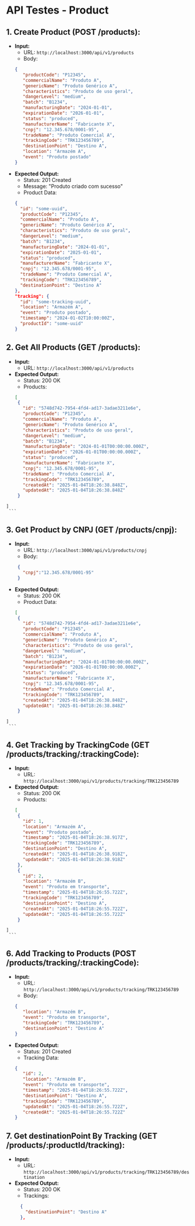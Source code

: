 # API Testes - Product

## 1. **Create Product (POST /products):**
   - **Input:**
      - URL: `http://localhost:3000/api/v1/products`
      - Body:
     ```json
     {
        "productCode": "P12345",
        "commercialName": "Produto A",
        "genericName": "Produto Genérico A",
        "characteristics": "Produto de uso geral",
        "dangerLevel": "medium",
        "batch": "B1234",
        "manufacturingDate": "2024-01-01",
        "expirationDate": "2026-01-01",
        "status": "produced",
        "manufacturerName": "Fabricante X",
        "cnpj": "12.345.678/0001-95",
        "tradeName": "Produto Comercial A",
        "trackingCode": "TRK123456789",
        "destinationPoint": "Destino A",
        "location": "Armazém A",
        "event": "Produto postado"
     }
     ```
   - **Expected Output:** 
     - Status: 201 Created
     - Message: "Produto criado com sucesso"
     - Product Data: 
     ```json
     {
       "id": "some-uuid",
       "productCode": "P12345",
       "commercialName": "Produto A",
       "genericName": "Produto Genérico A",
       "characteristics": "Produto de uso geral",
       "dangerLevel": "medium",
       "batch": "B1234",
       "manufacturingDate": "2024-01-01",
       "expirationDate": "2025-01-01",
       "status": "produced",
       "manufacturerName": "Fabricante X",
       "cnpj": "12.345.678/0001-95",
       "tradeName": "Produto Comercial A",
       "trackingCode": "TRK123456789",
       "destinationPoint": "Destino A"
     },
     "tracking": {
       "id": "some-tracking-uuid",
       "location": "Armazém A",
       "event": "Produto postado",
       "timestamp": "2024-01-02T10:00:00Z",
       "productId": "some-uuid"
     }
     ```

## 2. **Get All Products (GET /products):**
   - **Input:**
      - URL: `http://localhost:3000/api/v1/products`
   - **Expected Output:** 
     - Status: 200 OK
     - Products: 
     ```json
     [
      {
        "id": "5748d742-7954-4fd4-ad17-3adae3211e6e",
        "productCode": "P12345",
        "commercialName": "Produto A",
        "genericName": "Produto Genérico A",
        "characteristics": "Produto de uso geral",
        "dangerLevel": "medium",
        "batch": "B1234",
        "manufacturingDate": "2024-01-01T00:00:00.000Z",
        "expirationDate": "2026-01-01T00:00:00.000Z",
        "status": "produced",
        "manufacturerName": "Fabricante X",
        "cnpj": "12.345.678/0001-95",
        "tradeName": "Produto Comercial A",
        "trackingCode": "TRK123456789",
        "createdAt": "2025-01-04T18:26:38.848Z",
        "updatedAt": "2025-01-04T18:26:38.848Z"
      }
    ]
     ```

## 3. **Get Product by CNPJ (GET /products/cnpj):**
   - **Input:**
      - URL: `http://localhost:3000/api/v1/products/cnpj`
      - Body:
     ```json
      {
        "cnpj":"12.345.678/0001-95"
      }
     ```
   - **Expected Output:** 
     - Status: 200 OK
     - Product Data: 
     ```json
     [
      {
        "id": "5748d742-7954-4fd4-ad17-3adae3211e6e",
        "productCode": "P12345",
        "commercialName": "Produto A",
        "genericName": "Produto Genérico A",
        "characteristics": "Produto de uso geral",
        "dangerLevel": "medium",
        "batch": "B1234",
        "manufacturingDate": "2024-01-01T00:00:00.000Z",
        "expirationDate": "2026-01-01T00:00:00.000Z",
        "status": "produced",
        "manufacturerName": "Fabricante X",
        "cnpj": "12.345.678/0001-95",
        "tradeName": "Produto Comercial A",
        "trackingCode": "TRK123456789",
        "createdAt": "2025-01-04T18:26:38.848Z",
        "updatedAt": "2025-01-04T18:26:38.848Z"
      }
    ]
     ```

## 4. **Get Tracking by TrackingCode (GET /products/tracking/:trackingCode):**
   - **Input:**
      - URL: `http://localhost:3000/api/v1/products/tracking/TRK123456789`
   - **Expected Output:** 
     - Status: 200 OK
     - Products: 
     ```json
     [
      {
        "id": 1,
        "location": "Armazém A",
        "event": "Produto postado",
        "timestamp": "2025-01-04T18:26:38.917Z",
        "trackingCode": "TRK123456789",
        "destinationPoint": "Destino A",
        "createdAt": "2025-01-04T18:26:38.918Z",
        "updatedAt": "2025-01-04T18:26:38.918Z"
      },
      {
        "id": 2,
        "location": "Armazém B",
        "event": "Produto em transporte",
        "timestamp": "2025-01-04T18:26:55.722Z",
        "trackingCode": "TRK123456789",
        "destinationPoint": "Destino A",
        "createdAt": "2025-01-04T18:26:55.722Z",
        "updatedAt": "2025-01-04T18:26:55.722Z"
      }
    ]
     ```

## 6. **Add Tracking to Products (POST /products/tracking/:trackingCode):**
   - **Input:**
      - URL: `http://localhost:3000/api/v1/products/tracking/TRK123456789`
      - Body:
     ```json
     {
        "location": "Armazém B",
        "event": "Produto em transporte",
        "trackingCode": "TRK123456789",
        "destinationPoint": "Destino A"
     }
     ```
   - **Expected Output:** 
     - Status: 201 Created
     - Tracking Data: 
     ```json
     {
        "id": 2,
        "location": "Armazém B",
        "event": "Produto em transporte",
        "timestamp": "2025-01-04T18:26:55.722Z",
        "destinationPoint": "Destino A",
        "trackingCode": "TRK123456789",
        "updatedAt": "2025-01-04T18:26:55.722Z",
        "createdAt": "2025-01-04T18:26:55.722Z"
     }
     ```

## 7. **Get destinationPoint By Tracking (GET /products/:productId/tracking):**
   - **Input:**
      - URL: `http://localhost:3000/api/v1/products/tracking/TRK123456789/destination`
   - **Expected Output:** 
     - Status: 200 OK
     - Trackings: 
     ```json
       {
         "destinationPoint": "Destino A"
       },
     ```
